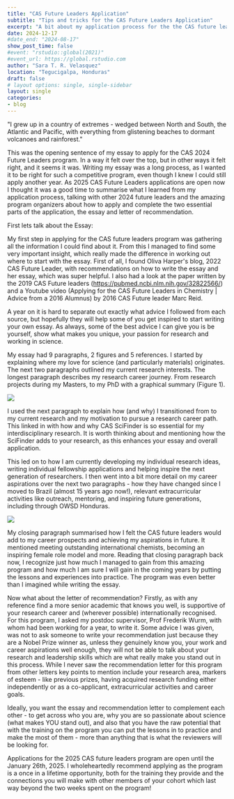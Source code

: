 ```yaml
---
title: "CAS Future Leaders Application"
subtitle: "Tips and tricks for the CAS Future Leaders Application"
excerpt: "A bit about my application process for the the CAS future leaders 2024 program"
date: 2024-12-17
#date_end: "2024-08-17"
show_post_time: false
#event: "rstudio::global(2021)"
#event_url: https://global.rstudio.com
author: "Sara T. R. Velasquez"
location: "Tegucigalpa, Honduras"
draft: false
# layout options: single, single-sidebar
layout: single
categories:
- blog
---
```


"I grew up in a country of extremes - wedged between North and South, the Atlantic and Pacific, with everything from glistening beaches to dormant volcanoes and rainforest."
 
This was the opening sentence of my essay to apply for the CAS 2024 Future Leaders program. In a way it felt over the top, but in other ways it felt right, and it seems it was. Writing my essay was a long process, as I wanted it to be right for such a competitive program, even though I knew I could still apply another year. As 2025 CAS Future Leaders applications are open now I thought it was a good time to summarise what I learned from my application process, talking with other 2024 future leaders and the amazing program organizers about how to apply and complete the two essential parts of the application, the essay and letter of recommendation.
 
First lets talk about the Essay:
 
My first step in applying for the CAS future leaders program was gathering all the information I could find about it. From this I managed to find some very important insight, which really made the difference in working out where to start with the essay. First of all, I found Oliva Harper's blog, 2022 CAS Future Leader, with recommendations on how to write the essay and her essay, which was super helpful. I also had a look at the paper written by the 2019 CAS Future leaders (https://pubmed.ncbi.nlm.nih.gov/32822566/) and a Youtube video (Applying for the CAS Future Leaders in Chemistry | Advice from a 2016 Alumnus) by 2016 CAS Future leader Marc Reid.
 
A year on it is hard to separate out exactly what advice I followed from each source, but hopefully they will help some of you get inspired to start writing your own essay. As always, some of the best advice I can give you is be yourself, show what makes you unique, your passion for research and working in science.
 
My essay had 9 paragraphs, 2 figures and 5 references. I started by explaining where my love for science (and particularly materials) originates. The next two paragraphs outlined my current research interests. The longest paragraph describes my research career journey. From research projects during my Masters, to my PhD with a graphical summary (Figure 1).


![](featured01.jpg)

I used the next paragraph to explain how (and why) I transitioned from to my current research and my motivation to pursue a research career path. This linked in with how and why CAS SciFinder is so essential for my interdisciplinary research. It is worth thinking about and mentioning how the SciFinder adds to your research, as this enhances your essay and overall application.
 
This led on to how I am currently developing my individual research ideas, writing individual fellowship applications and helping inspire the next generation of researchers. I then went into a bit more detail on my career aspirations over the next two paragraphs - how they have changed since I moved to Brazil (almost 15 years ago now!),  relevant extracurricular activities like outreach, mentoring, and inspiring future generations, including through OWSD Honduras.

![](featured02.jpg)

My closing paragraph summarised how I felt the CAS future leaders would add to my career prospects and achieving my aspirations in future. It mentioned meeting outstanding international chemists, becoming an inspiring female role model and more. Reading that closing paragraph back now, I recognize just how much I managed to gain from this amazing program and how much I am sure I will gain in the coming years by putting the lessons and experiences into practice. The program was even better than I imagined while writing the essay.
 
Now what about the letter of recommendation? Firstly, as with any reference find a more senior academic that knows you well, is supportive of your research career and (wherever possible) internationally recognised. For this program, I asked my postdoc supervisor, Prof Frederik Wurm, with whom had been working for a year, to write it. Some advice I was given, was not to ask someone to write your recommendation just because they are a Nobel Prize winner as, unless they genuinely know you, your work and career aspirations well enough, they will not be able to talk about your research and leadership skills which are what really make you stand out in this process. While I never saw the recommendation letter for this program from other letters key points to mention include your research area, markers of esteem - like previous prizes, having acquired research funding either independently or as a co-applicant, extracurricular activities and career goals.
 
Ideally, you want the essay and recommendation letter to complement each other - to get across who you are, why you are so passionate about science (what makes YOU stand out), and also that you have the raw potential that with the training on the program you can put the lessons in to practice and make the most of them - more than anything that is what the reviewers will be looking for.
 
Applications for the 2025 CAS future leaders program are open until the January 26th, 2025. I wholeheartedly recommend applying as the program is a once in a lifetime opportunity, both for the training they provide and the connections you will make with other members of your cohort which last way beyond the two weeks spent on the program!
